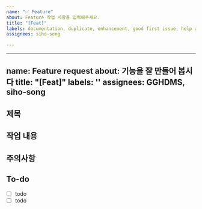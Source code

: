 ```yaml
---
name: "✅ Feature"
about: Feature 작업 사항을 입력해주세요.
title: "[Feat]"
labels: documentation, duplicate, enhancement, good first issue, help wanted
assignees: siho-song

---
```


---
name: Feature request
about: 기능을 잘 만들어 봅시다
title: "[Feat]"
labels: ''
assignees: GGHDMS, siho-song
---

## 제목

## 작업 내용

## 주의사항

## To-do
* [ ] todo
* [ ] todo
